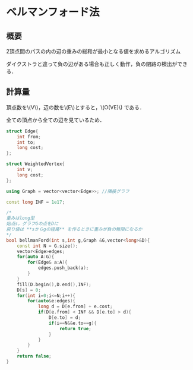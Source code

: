# ベルマンフォード法

## 概要
2頂点間のパスの内の辺の重みの総和が最小となる値を求めるアルゴリズム

ダイクストラと違って負の辺がある場合も正しく動作，負の閉路の検出ができる．
## 計算量
頂点数を\\(V\\)，辺の数を\\(E\\)とすると，\\(O(VE)\\) である．

全ての頂点から全ての辺を見ているため．

```cpp
struct Edge{
    int from;
    int to;
    long cost;
};

struct WeightedVertex{
    int v;
    long cost;
};

using Graph = vector<vector<Edge>>; //隣接グラフ

const long INF = 1e17; 

/*
重みはlong型
始点s，グラフGの点をDに
戻り値は **sからgの経路** を作るときに重みが負の無限になるか
*/
bool bellmanFord(int s,int g,Graph &G,vector<long>&D){
    const int N = G.size();
    vector<Edge>edges;
    for(auto A:G){
        for(Edge& a:A){
            edges.push_back(a);
        }
    }
    fill(D.begin(),D.end(),INF);
    D[s] = 0;
    for(int i=0;i<=N;i++){
        for(auto&e:edges){
            long d = D[e.from] + e.cost;
            if(D[e.from] < INF && D[e.to] > d){
                D[e.to] = d;
                if(i==N&&e.to==g){
                    return true;
                }
            }
        }
    }
    return false;
}
```

